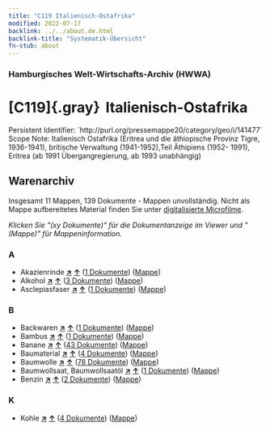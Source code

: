 ```yaml
---
title: "C119 Italienisch-Ostafrika"
modified: 2022-07-17
backlink: ../../about.de.html
backlink-title: "Systematik-Übersicht"
fn-stub: about
---
```


### Hamburgisches Welt-Wirtschafts-Archiv (HWWA)

# [C119]{.gray}&#8201; Italienisch-Ostafrika

<div class="hint">Persistent Identifier: `http://purl.org/pressemappe20/category/geo/i/141477`</div>

<div class="hint">
Scope Note: Italienisch Ostafrika (Eritrea und die äthiopische Provinz Tigre, 1936-1941), britische Verwaltung (1941-1952),Teil Äthipiens (1952- 1991), Eritrea (ab 1991 Übergangregierung, ab 1993 unabhängig)
</div>





## Warenarchiv








Insgesamt 11 Mappen, 139 Dokumente - Mappen unvollständig.
Nicht als Mappe aufbereitetes Material finden Sie unter [digitalisierte Microfilme](/film/h1_wa.de.html).

_Klicken Sie "(xy Dokumente)" für die Dokumentanzeige im Viewer und "(Mappe)" für Mappeninformation._




### A

- Akazienrinde [**&nearr;**](../../../ware/i/141950/about.de.html "Akazienrinde (XXX in der ganzen Welt)") [**&uarr;**](../../../ware/about.de.html#PLW06-Fp01 "Warensystematik") (<a href="https://pm20.zbw.eu/iiifview/folder/wa/141950,141477" title="über: Akazienrinde : Italienisch-Ostafrika" target="_blank">1 Dokumente</a>) ([Mappe](../../../../folder/wa/1419xx/141950/1414xx/141477/about.de.html))
- Alkohol [**&nearr;**](../../../ware/i/141966/about.de.html "Alkohol (XXX in der ganzen Welt)") [**&uarr;**](../../../ware/about.de.html#PID20.02-Sp "Warensystematik") (<a href="https://pm20.zbw.eu/iiifview/folder/wa/141966,141477" title="über: Alkohol : Italienisch-Ostafrika" target="_blank">3 Dokumente</a>) ([Mappe](../../../../folder/wa/1419xx/141966/1414xx/141477/about.de.html))
- Asclepiasfaser [**&nearr;**](../../../ware/i/142013/about.de.html "Asclepiasfaser (XXX in der ganzen Welt)") [**&uarr;**](../../../ware/about.de.html#PID19-Nf06 "Warensystematik") (<a href="https://pm20.zbw.eu/iiifview/folder/wa/142013,141477" title="über: Asclepiasfaser : Italienisch-Ostafrika" target="_blank">1 Dokumente</a>) ([Mappe](../../../../folder/wa/1420xx/142013/1414xx/141477/about.de.html))

### B

- Backwaren [**&nearr;**](../../../ware/i/142026/about.de.html "Backwaren (XXX in der ganzen Welt)") [**&uarr;**](../../../ware/about.de.html#PID20-Ba "Warensystematik") (<a href="https://pm20.zbw.eu/iiifview/folder/wa/142026,141477" title="über: Backwaren : Italienisch-Ostafrika" target="_blank">1 Dokumente</a>) ([Mappe](../../../../folder/wa/1420xx/142026/1414xx/141477/about.de.html))
- Bambus [**&nearr;**](../../../ware/i/142035/about.de.html "Bambus (XXX in der ganzen Welt)") [**&uarr;**](../../../ware/about.de.html#PLW04-Gr02 "Warensystematik") (<a href="https://pm20.zbw.eu/iiifview/folder/wa/142035,141477" title="über: Bambus : Italienisch-Ostafrika" target="_blank">1 Dokumente</a>) ([Mappe](../../../../folder/wa/1420xx/142035/1414xx/141477/about.de.html))
- Banane [**&nearr;**](../../../ware/i/142038/about.de.html "Banane (XXX in der ganzen Welt)") [**&uarr;**](../../../ware/about.de.html#PLW04-Bn "Warensystematik") (<a href="https://pm20.zbw.eu/iiifview/folder/wa/142038,141477" title="über: Banane : Italienisch-Ostafrika" target="_blank">43 Dokumente</a>) ([Mappe](../../../../folder/wa/1420xx/142038/1414xx/141477/about.de.html))
- Baumaterial [**&nearr;**](../../../ware/i/142086/about.de.html "Baumaterial (XXX in der ganzen Welt)") [**&uarr;**](../../../ware/about.de.html#PID22-Bs "Warensystematik") (<a href="https://pm20.zbw.eu/iiifview/folder/wa/142086,141477" title="über: Baumaterial : Italienisch-Ostafrika" target="_blank">4 Dokumente</a>) ([Mappe](../../../../folder/wa/1420xx/142086/1414xx/141477/about.de.html))
- Baumwolle [**&nearr;**](../../../ware/i/142089/about.de.html "Baumwolle (XXX in der ganzen Welt)") [**&uarr;**](../../../ware/about.de.html#PLW04-Bw "Warensystematik") (<a href="https://pm20.zbw.eu/iiifview/folder/wa/142089,141477" title="über: Baumwolle : Italienisch-Ostafrika" target="_blank">78 Dokumente</a>) ([Mappe](../../../../folder/wa/1420xx/142089/1414xx/141477/about.de.html))
- Baumwollsaat, Baumwollsaatöl [**&nearr;**](../../../ware/i/142093/about.de.html "Baumwollsaat, Baumwollsaatöl (XXX in der ganzen Welt)") [**&uarr;**](../../../ware/about.de.html#PID20-Oe01 "Warensystematik") (<a href="https://pm20.zbw.eu/iiifview/folder/wa/142093,141477" title="über: Baumwollsaat, Baumwollsaatöl : Italienisch-Ostafrika" target="_blank">1 Dokumente</a>) ([Mappe](../../../../folder/wa/1420xx/142093/1414xx/141477/about.de.html))
- Benzin [**&nearr;**](../../../ware/i/142108/about.de.html "Benzin (XXX in der ganzen Welt)") [**&uarr;**](../../../ware/about.de.html#PID13.02-Ks02 "Warensystematik") (<a href="https://pm20.zbw.eu/iiifview/folder/wa/142108,141477" title="über: Benzin : Italienisch-Ostafrika" target="_blank">2 Dokumente</a>) ([Mappe](../../../../folder/wa/1421xx/142108/1414xx/141477/about.de.html))

### K

- Kohle [**&nearr;**](../../../ware/i/143120/about.de.html "Kohle (XXX in der ganzen Welt)") [**&uarr;**](../../../ware/about.de.html#PRB02.01 "Warensystematik") (<a href="https://pm20.zbw.eu/iiifview/folder/wa/143120,141477" title="über: Kohle : Italienisch-Ostafrika" target="_blank">4 Dokumente</a>) ([Mappe](../../../../folder/wa/1431xx/143120/1414xx/141477/about.de.html))




